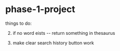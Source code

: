 # phase-1-project

things to do:

2. if no word eists -- return something in thesaurus


4. make clear search history button work